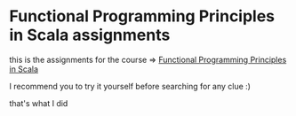 # Functional Programming Principles in Scala assignments

this is the assignments for the course => [Functional Programming Principles in Scala](https://www.coursera.org/learn/progfun1)

I recommend you to try it yourself before searching for any clue :)

that's what I did
